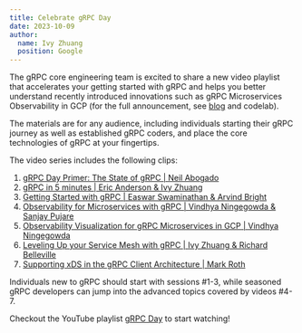 ```yaml
---
title: Celebrate gRPC Day
date: 2023-10-09
author:
  name: Ivy Zhuang
  position: Google
---
```


The gRPC core engineering team is excited to share a new video playlist that accelerates your getting started with gRPC and helps you better understand recently introduced innovations such as gRPC Microservices Observability in GCP (for the full announcement, see [blog](https://cloud.google.com/blog/products/networking/introducing-grpc-observability-for-microservices) and codelab).

The materials are for any audience, including individuals starting their gRPC journey as well as established gRPC coders, and place the core technologies of gRPC at your fingertips.

The video series includes the following clips:
1. [gRPC Day Primer: The State of gRPC | Neil Abogado](https://www.youtube.com/watch?v=inaVnx84E2E&list=PLcTqM9n_dieOaX2BcrP0B1imr6Acyhn-G&index=1&t=37s)
2. [gRPC in 5 minutes | Eric Anderson & Ivy Zhuang](https://www.youtube.com/watch?v=njC24ts24Pg&list=PLcTqM9n_dieOaX2BcrP0B1imr6Acyhn-G&index=2)
3. [Getting Started with gRPC | Easwar Swaminathan & Arvind Bright](https://www.youtube.com/watch?v=cSGBbwvW1y4&list=PLcTqM9n_dieOaX2BcrP0B1imr6Acyhn-G&index=3)
4. [Observability for Microservices with gRPC | Vindhya Ningegowda & Sanjay Pujare](https://www.youtube.com/watch?v=S4EW5_PhRQY&list=PLcTqM9n_dieOaX2BcrP0B1imr6Acyhn-G&index=4)
5. [Observability Visualization for gRPC Microservices in GCP | Vindhya Ningegowda](https://www.youtube.com/watch?v=WmF0X0frWH0&list=PLcTqM9n_dieOaX2BcrP0B1imr6Acyhn-G&index=5)
6. [Leveling Up your Service Mesh with gRPC | Ivy Zhuang & Richard Belleville](https://www.youtube.com/watch?v=B8gfu5bs2Pw&list=PLcTqM9n_dieOaX2BcrP0B1imr6Acyhn-G&index=6)
7. [Supporting xDS in the gRPC Client Architecture | Mark Roth](https://www.youtube.com/watch?v=Z3X6kD_1SFo&list=PLcTqM9n_dieOaX2BcrP0B1imr6Acyhn-G&index=7)

Individuals new to gRPC should start with sessions #1-3, while seasoned gRPC developers can jump into the advanced topics covered by videos #4-7.

Checkout the YouTube playlist [gRPC Day](https://www.youtube.com/playlist?list=PLcTqM9n_dieOaX2BcrP0B1imr6Acyhn-G) to start watching!


